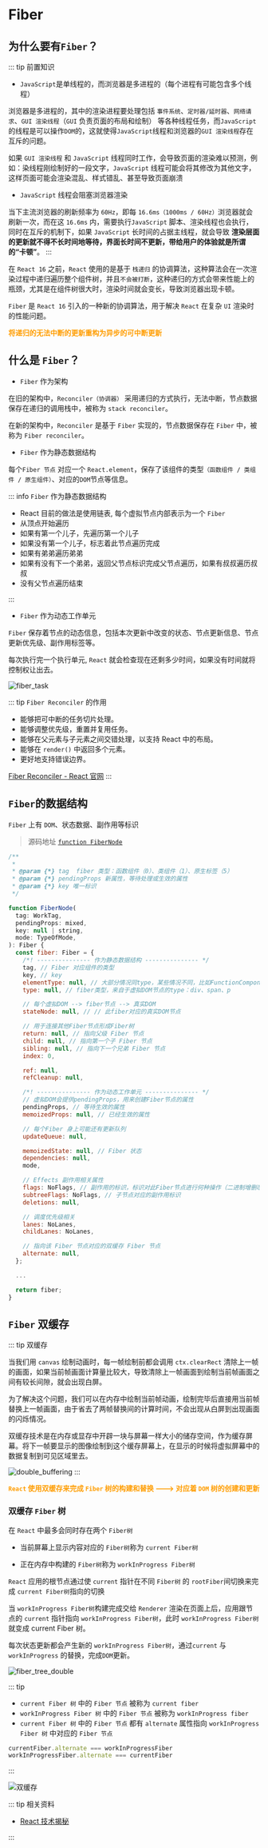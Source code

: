 # Fiber

## 为什么要有`Fiber`？

::: tip 前置知识

- `JavaScript`是单线程的，而浏览器是多进程的（每个进程有可能包含多个线程）

浏览器是多进程的，其中的渲染进程要处理包括 `事件系统`、`定时器/延时器`、`网络请求`、`GUI 渲染线程`（`GUI` 负责页面的布局和绘制） 等各种线程任务，而`JavaScript`的线程是可以操作`DOM`的，这就使得`JavaScript`线程和浏览器的`GUI 渲染线程`存在互斥的问题。

如果 `GUI 渲染线程` 和 `JavaScript` 线程同时工作，会导致页面的渲染难以预测，例如：染线程刚绘制好的一段文字，`JavaScript` 线程可能会将其修改为其他文字，这样页面可能会渲染混乱、样式错乱、甚至导致页面崩溃

- `JavaScript` 线程会阻塞浏览器渲染

当下主流浏览器的刷新频率为 `60Hz`，即每 `16.6ms（1000ms / 60Hz）`浏览器就会刷新一次，而在这 `16.6ms` 内，需要执行`JavaScript` 脚本、渲染线程也会执行，同时在互斥的机制下，如果 `JavaScript` 长时间的占据主线程，就会导致 **渲染层面的更新就不得不长时间地等待，界面长时间不更新，带给用户的体验就是所谓的“卡顿”**。
:::

在 `React 16` 之前，`React` 使用的是基于 `栈递归` 的协调算法，这种算法会在一次渲染过程中递归遍历整个组件树，并且`不会被打断`，这种递归的方式会带来性能上的瓶颈，尤其是在组件树很大时，渲染时间就会变长，导致浏览器出现卡顿。

`Fiber` 是 `React 16` 引入的一种新的协调算法，用于解决 `React` 在复杂 `UI` 渲染时的性能问题。

**<font color="FF9D00">将递归的无法中断的更新重构为异步的可中断更新</font>**

## 什么是 `Fiber`？

- `Fiber` 作为架构

在旧的架构中，`Reconciler（协调器）` 采用递归的方式执行，无法中断，节点数据保存在递归的调用栈中，被称为 `stack reconciler`。

在新的架构中，`Reconciler` 是基于 `Fiber` 实现的，节点数据保存在 `Fiber` 中，被称为 `Fiber reconciler`。

- `Fiber` 作为静态数据结构

每个`Fiber 节点` 对应一个 `React.element`，保存了该组件的类型`（函数组件 / 类组件 / 原生组件）`、对应的`DOM`节点等信息。

::: info `Fiber` 作为静态数据结构

- React 目前的做法是使用链表, 每个虚拟节点内部表示为一个 `Fiber`
- 从顶点开始遍历
- 如果有第一个儿子，先遍历第一个儿子
- 如果没有第一个儿子，标志着此节点遍历完成
- 如果有弟弟遍历弟弟
- 如果有没有下一个弟弟，返回父节点标识完成父节点遍历，如果有叔叔遍历叔叔
- 没有父节点遍历结束

:::

- `Fiber` 作为动态工作单元

`Fiber` 保存着节点的动态信息，包括本次更新中改变的状态、节点更新信息、节点更新优先级、副作用标签等。

每次执行完一个执行单元, `React` 就会检查现在还剩多少时间，如果没有时间就将控制权让出去。

![fiber_task](https://steinsgate.oss-cn-hangzhou.aliyuncs.com/fiber_task.jpeg)

::: tip `Fiber Reconciler` 的作用

- 能够把可中断的任务切片处理。
- 能够调整优先级，重置并复用任务。
- 能够在父元素与子元素之间交错处理，以支持 React 中的布局。
- 能够在 `render()` 中返回多个元素。
- 更好地支持错误边界。

[<u>Fiber Reconciler - React 官网</u>](https://zh-hans.legacy.reactjs.org/docs/codebase-overview.html#fiber-reconciler)
:::

## `Fiber`的数据结构

`Fiber` 上有 `DOM`、状态数据、副作用等标识

> 源码地址 [<u>`function FiberNode`</u>](https://github.com/azzlzzxz/react-source-code/blob/main/packages/react-reconciler/src/ReactFiber.js#L136)

```js
/**
 *
 * @param {*} tag  fiber 类型：函数组件（0）、类组件（1）、原生标签（5）
 * @param {*} pendingProps 新属性，等待处理或生效的属性
 * @param {*} key 唯一标识
 */

function FiberNode(
  tag: WorkTag,
  pendingProps: mixed,
  key: null | string,
  mode: TypeOfMode,
): Fiber {
  const fiber: Fiber = {
    /*! --------------- 作为静态数据结构 --------------- */
    tag, // Fiber 对应组件的类型
    key, // key
    elementType: null, // 大部分情况同type，某些情况不同，比如FunctionComponent使用React.memo包裹
    type: null, // fiber类型，来自于虚拟DOM节点的type：div、span、p

    // 每个虚拟DOM --> fiber节点 --> 真实DOM
    stateNode: null, // // 此fiber对应的真实DOM节点

    // 用于连接其他Fiber节点形成Fiber树
    return: null, // 指向父级 Fiber 节点
    child: null, // 指向第一个子 Fiber 节点
    sibling: null, // 指向下一个兄弟 Fiber 节点
    index: 0,

    ref: null,
    refCleanup: null,

    /*! --------------- 作为动态工作单元 --------------- */
    // 虚拟DOM会提供pendingProps，用来创建Fiber节点的属性
    pendingProps, // 等待生效的属性
    memoizedProps: null, // 已经生效的属性

    // 每个Fiber 身上可能还有更新队列
    updateQueue: null,

    memoizedState: null, // Fiber 状态
    dependencies: null,
    mode,

    // Effects 副作用相关属性
    flags: NoFlags, // 副作用的标识，标识对此Fiber节点进行何种操作（二进制增删改操作）
    subtreeFlags: NoFlags, // 子节点对应的副作用标识
    deletions: null,

    // 调度优先级相关
    lanes: NoLanes,
    childLanes: NoLanes,

    // 指向该 Fiber 节点对应的双缓存 Fiber 节点
    alternate: null,
  };

  ...

  return fiber;
}
```

## `Fiber` 双缓存

::: tip 双缓存

当我们用 `canvas` 绘制动画时，每一帧绘制前都会调用 `ctx.clearRect` 清除上一帧的画面，如果当前帧画面计算量比较大，导致清除上一帧画面到绘制当前帧画面之间有较长间隙，就会出现白屏。

为了解决这个问题，我们可以在内存中绘制当前帧动画，绘制完毕后直接用当前帧替换上一帧画面，由于省去了两帧替换间的计算时间，不会出现从白屏到出现画面的闪烁情况。

双缓存技术是在内存或显存中开辟一块与屏幕一样大小的储存空间，作为缓存屏幕。将下一帧要显示的图像绘制到这个缓存屏幕上，在显示的时候将虚拟屏幕中的数据复制到可见区域里去。

![double_buffering](https://steinsgate.oss-cn-hangzhou.aliyuncs.com/double_buffering.jpg)
:::

**<font color="#FF9D00">`React` 使用双缓存来完成 `Fiber` 树的构建和替换 ---> 对应着 `DOM` 树的创建和更新</font>**

### 双缓存 `Fiber` 树

在 `React` 中最多会同时存在两个 `Fiber树`

- 当前屏幕上显示内容对应的 `Fiber树`称为 `current Fiber树`

- 正在内存中构建的 `Fiber树`称为 `workInProgress Fiber树`

`React` 应用的根节点通过使 `current` 指针在不同 `Fiber树` 的 `rootFiber`间切换来完成 `current Fiber树`指向的切换

当 `workInProgress Fiber树`构建完成交给 `Renderer` 渲染在页面上后，应用跟节点的 `current` 指针指向 `workInProgress Fiber树`，此时 `workInProgress Fiber树` 就变成 current Fiber 树。

每次状态更新都会产生新的 `workInProgress Fiber树`，通过`current` 与 `workInProgress` 的替换，完成`DOM`更新。

![fiber_tree_double](https://steinsgate.oss-cn-hangzhou.aliyuncs.com/fiber_tree_double.jpg)

::: tip

- `current Fiber 树` 中的 `Fiber 节点` 被称为 `current fiber`
- `workInProgress Fiber 树` 中的 `Fiber 节点` 被称为 `workInProgress fiber`
- `current Fiber 树` 中的 `Fiber 节点` 都有 `alternate` 属性指向 `workInProgress Fiber 树` 中对应的 `Fiber 节点`

```js
currentFiber.alternate === workInProgressFiber
workInProgressFiber.alternate === currentFiber
```

:::

![双缓存](https://steinsgate.oss-cn-hangzhou.aliyuncs.com/react/react_fiber_%E5%8F%8C%E7%BC%93%E5%AD%98.jpg)

::: tip 相关资料

- [<u>React 技术揭秘</u>](https://react.iamkasong.com/process/doubleBuffer.html)

:::
